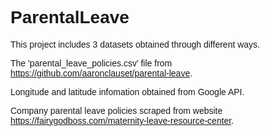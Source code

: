 <script src='//d3js.org/d3.v4.js'></script> <style type="text/css"> body { font-family: "Helvetica"; } div.tooltip {	position: absolute;	text-align: left;	padding: 4px;	font: 12px sans-serif;	background: #eee;	} h2 { font-weight: 100; font-size: 2em; } h3 { padding-top: 10px; margin-top: 0px; } h4 { font-size: 1em; display: inline; clear: none; padding-right: 0.5em; height: 20px; } .controls { padding-bottom: 10px; } form { display: inline-block; } .title { font-weight: bold; } .legend_item { font-size: 1.3em; } #color_legend { height: 20px; } a:hover, a:focus { font-weight: 400; } a { font-weight: 400; } </style>

# ParentalLeave

This project includes 3 datasets obtained through different ways.

The 'parental_leave_policies.csv' file from https://github.com/aaronclauset/parental-leave.

Longitude and latitude infomation obtained from Google API.

Company parental leave policies scraped from website https://fairygodboss.com/maternity-leave-resource-center.

